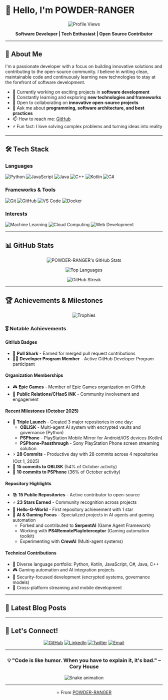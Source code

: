 # 👋 Hello, I'm POWDER-RANGER

<div align="center">
  
  ![Profile Views](https://komarev.com/ghpvc/?username=POWDER-RANGER&color=blueviolet&style=flat-square)
  
  **Software Developer | Tech Enthusiast | Open Source Contributor**
  
</div>

---

## 🚀 About Me

I'm a passionate developer with a focus on building innovative solutions and contributing to the open-source community. I believe in writing clean, maintainable code and continuously learning new technologies to stay at the forefront of software development.

- 🔭 Currently working on exciting projects in **software development**
- 🌱 Constantly learning and exploring **new technologies and frameworks**
- 👯 Open to collaborating on **innovative open-source projects**
- 💬 Ask me about **programming, software architecture, and best practices**
- 📫 How to reach me: [GitHub](https://github.com/POWDER-RANGER)
- ⚡ Fun fact: I love solving complex problems and turning ideas into reality

---

## 🛠️ Tech Stack

### Languages

![Python](https://img.shields.io/badge/-Python-3776AB?style=flat-square&logo=python&logoColor=white)
![JavaScript](https://img.shields.io/badge/-JavaScript-F7DF1E?style=flat-square&logo=javascript&logoColor=black)
![Java](https://img.shields.io/badge/-Java-007396?style=flat-square&logo=java&logoColor=white)
![C++](https://img.shields.io/badge/-C++-00599C?style=flat-square&logo=c%2B%2B&logoColor=white)
![Kotlin](https://img.shields.io/badge/-Kotlin-7F52FF?style=flat-square&logo=kotlin&logoColor=white)
![C#](https://img.shields.io/badge/-C%23-239120?style=flat-square&logo=c-sharp&logoColor=white)

### Frameworks & Tools

![Git](https://img.shields.io/badge/-Git-F05032?style=flat-square&logo=git&logoColor=white)
![GitHub](https://img.shields.io/badge/-GitHub-181717?style=flat-square&logo=github&logoColor=white)
![VS Code](https://img.shields.io/badge/-VS%20Code-007ACC?style=flat-square&logo=visual-studio-code&logoColor=white)
![Docker](https://img.shields.io/badge/-Docker-2496ED?style=flat-square&logo=docker&logoColor=white)

### Interests

![Machine Learning](https://img.shields.io/badge/-Machine%20Learning-FF6F00?style=flat-square&logo=tensorflow&logoColor=white)
![Cloud Computing](https://img.shields.io/badge/-Cloud%20Computing-4285F4?style=flat-square&logo=google-cloud&logoColor=white)
![Web Development](https://img.shields.io/badge/-Web%20Development-E34F26?style=flat-square&logo=html5&logoColor=white)

---

## 📊 GitHub Stats

<div align="center">
  
  ![POWDER-RANGER's GitHub Stats](https://github-readme-stats.vercel.app/api?username=POWDER-RANGER&show_icons=true&theme=radical&count_private=true)
  
  ![Top Languages](https://github-readme-stats.vercel.app/api/top-langs/?username=POWDER-RANGER&layout=compact&theme=radical)
  
  ![GitHub Streak](https://github-readme-streak-stats.herokuapp.com/?user=POWDER-RANGER&theme=radical)
  
</div>

---

## 🏆 Achievements & Milestones

<div align="center">
  
  ![Trophies](https://github-profile-trophy.vercel.app/?username=POWDER-RANGER&theme=radical&column=4&margin-w=15&margin-h=15)
  
</div>

### 🎖️ Notable Achievements

#### GitHub Badges
- 🦈 **Pull Shark** - Earned for merged pull request contributions
- 👨‍💻 **Developer Program Member** - Active GitHub Developer Program participant

#### Organization Memberships
- 🎮 **Epic Games** - Member of Epic Games organization on GitHub
- 📢 **Public Relations/CHaoS iNK** - Community involvement and engagement

#### Recent Milestones (October 2025)
- 🚀 **Triple Launch** - Created 3 major repositories in one day:
  - **OBLISK** - Multi-agent AI system with encrypted vaults and governance (Python)
  - **PSPhone** - PlayStation Mobile Mirror for Android/iOS devices (Kotlin)
  - **PSPhone-Passthrough** - Sony PlayStation Phone screen streaming solution
- ⚡ **28 Commits** - Productive day with 28 commits across 4 repositories (Oct 1, 2025)
- 📝 **15 commits to OBLISK** (54% of October activity)
- 📱 **10 commits to PSPhone** (36% of October activity)

#### Repository Highlights
- 📚 **15 Public Repositories** - Active contributor to open-source
- ⭐ **23 Stars Earned** - Community recognition across projects
- 🎯 **Hello-G-World** - First repository achievement with 1 star
- 🤖 **AI & Gaming Focus** - Specialized projects in AI agents and gaming automation
  - Forked and contributed to **SerpentAI** (Game Agent Framework)
  - Working with **PS4RemotePlayInterceptor** (Gaming automation toolkit)
  - Experimenting with **CrewAI** (Multi-agent systems)

#### Technical Contributions
- 🔧 Diverse language portfolio: Python, Kotlin, JavaScript, C#, Java, C++
- 🎮 Gaming automation and AI integration projects
- 🔐 Security-focused development (encrypted systems, governance models)
- 📡 Cross-platform streaming and mobile development

---

## 📝 Latest Blog Posts

<!-- BLOG-POST-LIST:START -->
<!-- BLOG-POST-LIST:END -->

---

## 🤝 Let's Connect!

<div align="center">
  
  [![GitHub](https://img.shields.io/badge/-GitHub-181717?style=for-the-badge&logo=github&logoColor=white)](https://github.com/POWDER-RANGER)
  [![LinkedIn](https://img.shields.io/badge/-LinkedIn-0A66C2?style=for-the-badge&logo=linkedin&logoColor=white)](https://linkedin.com/in/POWDER-RANGER)
  [![Twitter](https://img.shields.io/badge/-Twitter-1DA1F2?style=for-the-badge&logo=twitter&logoColor=white)](https://twitter.com/POWDER_RANGER)
  [![Email](https://img.shields.io/badge/-Email-D14836?style=for-the-badge&logo=gmail&logoColor=white)](mailto:contact@powder-ranger.dev)
  
</div>

---

<div align="center">
  
  ### 💡 "Code is like humor. When you have to explain it, it's bad." – Cory House
  
  ![Snake animation](https://raw.githubusercontent.com/POWDER-RANGER/POWDER-RANGER/output/github-contribution-grid-snake.svg)
  
  ---
  
  ⭐️ From [POWDER-RANGER](https://github.com/POWDER-RANGER)
  
</div>
